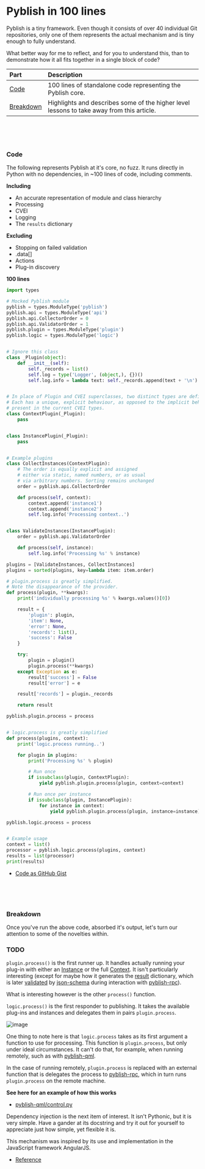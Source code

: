 # Pyblish in 100 lines

Pyblish is a tiny framework. Even though it consists of over 40 individual Git repositories, only one of them represents the actual mechanism and is tiny enough to fully understand.

What better way for me to reflect, and for you to understand this, than to demonstrate how it all fits together in a single block of code?

| **Part**                  | **Description**
|:--------------------------|:-------------
| [Code](#code)             | 100 lines of standalone code representing the Pyblish core.
| [Breakdown](#breakdown)   | Highlights and describes some of the higher level lessons to take away from this article.

<br>
<br>
<br>

### Code

The following represents Pyblish at it's core, no fuzz. It runs directly in Python with no dependencies, in ~100 lines of code, including comments.

**Including**

- An accurate representation of module and class hierarchy
- Processing
- CVEI
- Logging
- The `results` dictionary

**Excluding**

- Stopping on failed validation
- .data[]
- Actions
- Plug-in discovery

**100 lines**

```python
import types

# Mocked Pyblish module
pyblish = types.ModuleType('pyblish')
pyblish.api = types.ModuleType('api')
pyblish.api.CollectorOrder = 0
pyblish.api.ValidatorOrder = 1
pyblish.plugin = types.ModuleType('plugin')
pyblish.logic = types.ModuleType('logic')


# Ignore this class
class _Plugin(object):
    def __init__(self):
        self._records = list()
        self.log = type('Logger', (object,), {})()
        self.log.info = lambda text: self._records.append(text + '\n')


# In place of Plugin and CVEI superclasses, two distinct types are defined.
# Each has a unique, explicit behaviour, as opposed to the implicit behavior
# present in the current CVEI types.
class ContextPlugin(_Plugin):
    pass


class InstancePlugin(_Plugin):
    pass


# Example plugins
class CollectInstances(ContextPlugin):
    # The order is equally explicit and assigned
    # either via static, named numbers, or as usual
    # via arbitrary numbers. Sorting remains unchanged
    order = pyblish.api.CollectorOrder

    def process(self, context):
        context.append('instance1')
        context.append('instance2')
        self.log.info('Processing context..')


class ValidateInstances(InstancePlugin):
    order = pyblish.api.ValidatorOrder

    def process(self, instance):
        self.log.info('Processing %s' % instance)

plugins = [ValidateInstances, CollectInstances]
plugins = sorted(plugins, key=lambda item: item.order)

# plugin.process is greatly simplified.
# Note the disappearance of the provider.
def process(plugin, **kwargs):
    print('individually processing %s' % kwargs.values()[0])

    result = {
        'plugin': plugin,
        'item': None,
        'error': None,
        'records': list(),
        'success': False
    }

    try:
        plugin = plugin()
        plugin.process(**kwargs)
    except Exception as e:
        result['success'] = False
        result['error'] = e

    result['records'] = plugin._records

    return result

pyblish.plugin.process = process


# logic.process is greatly simplified
def process(plugins, context):
    print('logic.process running..')

    for plugin in plugins:
        print('Processing %s' % plugin)

        # Run once
        if issubclass(plugin, ContextPlugin):
            yield pyblish.plugin.process(plugin, context=context)

        # Run once per instance
        if issubclass(plugin, InstancePlugin):
            for instance in context:
                yield pyblish.plugin.process(plugin, instance=instance)

pyblish.logic.process = process


# Example usage
context = list()
processor = pyblish.logic.process(plugins, context)
results = list(processor)
print(results)
```

- [Code as GitHub Gist](https://gist.github.com/mottosso/b923f5b29dfceaa6d86c)

<br>
<br>
<br>

### Breakdown

Once you've run the above code, absorbed it's output, let's turn our attention to some of the novelties within.

### TODO

`plugin.process()` is the first runner up. It handles actually running your plug-in with either an [Instance][] or the full [Context][]. It isn't particularly interesting (except for maybe how it generates the [result][] dictionary, which is later [validated][1] by [json-schema][2] during interaction with [pyblish-rpc][]).

What is interesting however is the other `process()` function.

`logic.process()` is the first responder to publishing. It takes the available plug-ins and instances and delegates them in pairs `plugin.process`.

![image](https://cloud.githubusercontent.com/assets/2152766/11323548/867f318a-910c-11e5-8315-02b88322e0b4.png)

One thing to note here is that `logic.process` takes as its first argument a function to use for processing. This function is `plugin.process`, but only under ideal circumstances. It can't do that, for example, when running remotely, such as with [pyblish-qml][].

In the case of running remotely, `plugin.process` is replaced with an external function that is delegates the process to [pyblish-rpc][], which in turn runs `plugin.process` on the remote machine.

**See here for an example of how this works**

- [pyblish-qml/control.py](https://github.com/pyblish/pyblish-qml/blob/8d897c343fc7f31c868a6680a11f84dbe25a19f0/pyblish_qml/control.py#L566)

Dependency injection is the next item of interest. It isn't Pythonic, but it is very simple. Have a gander at its docstring and try it out for yourself to appreciate just how simple, yet flexible it is.

This mechanism was inspired by its use and implementation in the JavaScript framework AngularJS.

- [Reference](https://github.com/angular/angular.js/wiki/Understanding-Dependency-Injection)

[1]: https://github.com/pyblish/pyblish-rpc/tree/master/pyblish_rpc/schema
[2]: http://json-schema.org/
[result]: https://github.com/pyblish/pyblish.api/wiki/result
[Instance]: https://github.com/pyblish/pyblish.api/wiki/Instance
[Context]: https://github.com/pyblish/pyblish.api/wiki/Context
[pyblish-rpc]: https://github.com/pyblish/pyblish-rpc
[pyblish-qml]: https://github.com/pyblish/pyblish-qml